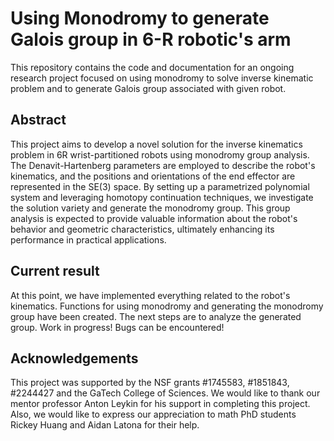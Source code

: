 # Using Monodromy to generate Galois group in 6-R robotic's arm 

This repository contains the code and documentation for an ongoing research project focused on using monodromy to solve inverse kinematic problem and to generate Galois group associated with given robot.


## Abstract

This project aims to develop a novel solution for the inverse kinematics problem in 6R wrist-partitioned robots using monodromy group analysis. The Denavit-Hartenberg parameters are employed to describe the robot's kinematics, and the positions and orientations of the end effector are represented in the SE(3) space. By setting up a parametrized polynomial system and leveraging homotopy continuation techniques, we investigate the solution variety and generate the monodromy group. This group analysis is expected to provide valuable information about the robot's behavior and geometric characteristics, ultimately enhancing its performance in practical applications.


## Current result

At this point, we have implemented everything related to the robot's kinematics. Functions for using monodromy and generating the monodromy group have been created. The next steps are to analyze the generated group.
Work in progress! Bugs can be encountered!


## Acknowledgements

This project was supported by the NSF grants #1745583, #1851843, #2244427 and the GaTech College of Sciences. We would like to thank our mentor professor Anton Leykin for his support in completing this project. Also, we would like to express our appreciation to math PhD students Rickey Huang and Aidan Latona for their help.
 
